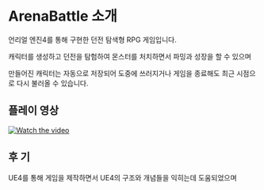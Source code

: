 # ArenaBattle 소개

언리얼 엔진4를 통해 구현한 던전 탐색형 RPG 게임입니다.

캐릭터를 생성하고 던전을 탐험하여 몬스터를 처치하면서 파밍과 성장을 할 수 있으며

만들어진 캐릭터는 자동으로 저장되어 도중에 쓰러지거나 게임을 종료해도 최근 시점으로 다시 불러올 수 있습니다. 


## 플레이 영상 

[![Watch the video](https://user-images.githubusercontent.com/55690757/98576677-3b7cbc00-22fe-11eb-8cc5-16edf7dd3ba2.JPG)](https://youtu.be/2fokFcRp5Jk)


## 후 기

UE4를 통해 게임을 제작하면서 UE4의 구조와 개념들을 익히는데 도움되었으며



 
